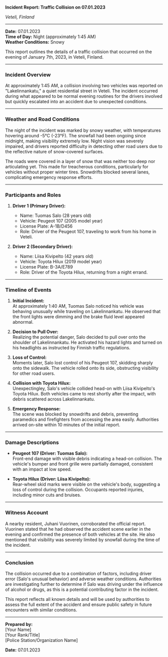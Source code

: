 

**Incident Report: Traffic Collision on 07.01.2023**

*Veteli, Finland*

---

**Date:** 07.01.2023  
**Time of Day:** Night (approximately 1:45 AM)  
**Weather Conditions:** Snowy

This report outlines the details of a traffic collision that occurred on the evening of January 7th, 2023, in Veteli, Finland.

---

### **Incident Overview**

At approximately 1:45 AM, a collision involving two vehicles was reported on "Lakelinnankatu," a quiet residential street in Veteli. The incident occurred during what appeared to be normal evening routines for the drivers involved but quickly escalated into an accident due to unexpected conditions.

---

### **Weather and Road Conditions**

The night of the incident was marked by snowy weather, with temperatures hovering around -5°C (-23°F). The snowfall had been ongoing since midnight, making visibility extremely low. Night vision was severely impaired, and drivers reported difficulty in detecting other road users due to the reflective nature of snow-covered surfaces.

The roads were covered in a layer of snow that was neither too deep nor articulating yet. This made for treacherous conditions, particularly for vehicles without proper winter tires. Snowdrifts blocked several lanes, complicating emergency response efforts.

---

### **Participants and Roles**

1. **Driver 1 (Primary Driver):**  
   - Name: Tuomas Salo (28 years old)  
   - Vehicle: Peugeot 107 (2005 model year)  
   - License Plate: A-1B/D456  
   - Role: Driver of the Peugeot 107, traveling to work from his home in Veteli.

2. **Driver 2 (Secondary Driver):**  
   - Name: Liisa Kivipelto (42 years old)  
   - Vehicle: Toyota Hilux (2019 model year)  
   - License Plate: B-3A/E789  
   - Role: Driver of the Toyota Hilux, returning from a night errand.

---

### **Timeline of Events**

1. **Initial Incident:**  
   At approximately 1:40 AM, Tuomas Salo noticed his vehicle was behaving unusually while traveling on Lakelinnankatu. He observed that the front lights were dimming and the brake fluid level appeared abnormal.

2. **Decision to Pull Over:**  
   Realizing the potential danger, Salo decided to pull over onto the shoulder of Lakelinnankatu. He activated his hazard lights and turned on his headlights as instructed by Finnish traffic regulations.

3. **Loss of Control:**  
   Moments later, Salo lost control of his Peugeot 107, skidding sharply onto the sidewalk. The vehicle rolled onto its side, obstructing visibility for other road users.

4. **Collision with Toyota Hilux:**  
   Unexpectingley, Salo's vehicle collided head-on with Liisa Kivipelto's Toyota Hilux. Both vehicles came to rest shortly after the impact, with debris scattered across Lakelinnankatu.

5. **Emergency Response:**  
   The scene was blocked by snowdrifts and debris, preventing paramedics and firefighters from accessing the area easily. Authorities arrived on-site within 10 minutes of the initial report.

---

### **Damage Descriptions**

- **Peugeot 107 (Driver: Tuomas Salo):**  
  Front-end damage with visible debris indicating a head-on collision. The vehicle's bumper and front grille were partially damaged, consistent with an impact at low speed.

- **Toyota Hilux (Driver: Liisa Kivipelto):**  
  Rear-wheel skid marks were visible on the vehicle's body, suggesting a loss of control during the collision. Occupants reported injuries, including minor cuts and bruises.

---

### **Witness Account**

A nearby resident, Juhani Vuorinen, corroborated the official report. Vuorinen stated that he had observed the accident scene earlier in the evening and confirmed the presence of both vehicles at the site. He also mentioned that visibility was severely limited by snowfall during the time of the incident.

---

### **Conclusion**

The collision occurred due to a combination of factors, including driver error (Salo's unusual behavior) and adverse weather conditions. Authorities are investigating further to determine if Salo was driving under the influence of alcohol or drugs, as this is a potential contributing factor in the incident.

This report reflects all known details and will be used by authorities to assess the full extent of the accident and ensure public safety in future encounters with similar conditions.

---

**Prepared by:**  
[Your Name]  
[Your Rank/Title]  
[Police Station/Organization Name]

**Date:** 07.01.2023